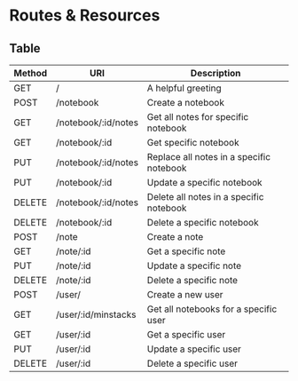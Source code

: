 # Routes & Resources
## Table
| Method | URI                 | Description                              |
| ------ | ------------------- | ---------------------------------------- |
| GET    | /                   | A helpful greeting                       |
| POST   | /notebook           | Create a notebook                        |
| GET    | /notebook/:id/notes | Get all notes for specific notebook      |
| GET    | /notebook/:id       | Get specific notebook                    |
| PUT    | /notebook/:id/notes | Replace all notes in a specific notebook |
| PUT    | /notebook/:id       | Update a specific notebook               |
| DELETE | /notebook/:id/notes | Delete all notes in a specific notebook  |
| DELETE | /notebook/:id       | Delete a specific notebook               |
| POST   | /note               | Create a note                            |
| GET    | /note/:id           | Get a specific note                      |
| PUT    | /note/:id           | Update a specific note                   |
| DELETE | /note/:id           | Delete a specific note                   |
| POST   | /user/              | Create a new user                        |
| GET    | /user/:id/minstacks | Get all notebooks for a specific user    |
| GET    | /user/:id           | Get a specific user                      |
| PUT    | /user/:id           | Update a specific user                   |
| DELETE | /user/:id           | Delete a specific user                   |
